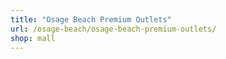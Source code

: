 ```yaml
---
title: "Osage Beach Premium Outlets"
url: /osage-beach/osage-beach-premium-outlets/
shop: mall
---
```

